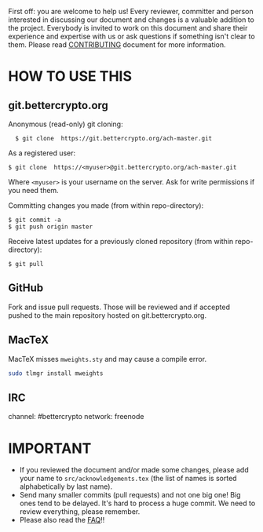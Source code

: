 First off: you are welcome to help us! Every reviewer, committer and person interested in discussing our document and changes is a valuable addition to the project. Everybody is invited to work on this document and share their experience and expertise with us or ask questions if something isn't clear to them. Please read [CONTRIBUTING](CONTRIBUTING.md) document for more information.

# HOW TO USE THIS

## git.bettercrypto.org
Anonymous (read-only) git cloning:

`  $ git clone  https://git.bettercrypto.org/ach-master.git`


As a registered user:

  `$ git clone  https://<myuser>@git.bettercrypto.org/ach-master.git`

Where `<myuser>` is your username on the server. Ask for write permissions if you need them.


Committing changes you made (from within repo-directory):


```
$ git commit -a
$ git push origin master
```


Receive latest updates for a previously cloned repository (from within repo-directory):

  `$ git pull`

## GitHub
Fork and issue pull requests. Those will be reviewed and if accepted pushed to the main repository hosted on git.bettercrypto.org.

## MacTeX
MacTeX misses `mweights.sty` and may cause a compile error.

```bash
sudo tlmgr install mweights
```

## IRC
channel: #bettercrypto
network: freenode

# IMPORTANT

 * If you reviewed the document and/or made some changes, please add your name to `src/acknowledgements.tex` (the list of names is sorted alphabetically by last name).
 * Send many smaller commits (pull requests) and not one big one! Big ones tend to be delayed. It's hard to process a huge commit. We need to review everything, please remember.
 * Please also read the [FAQ](FAQ.md)!!
